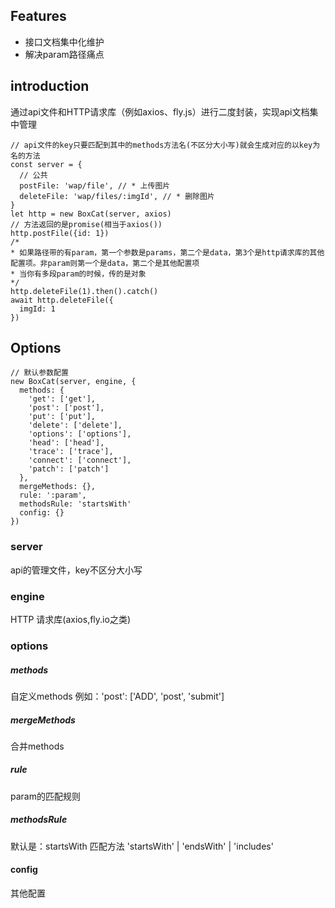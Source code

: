 ## Features
* 接口文档集中化维护
* 解决param路径痛点
## introduction
通过api文件和HTTP请求库（例如axios、fly.js）进行二度封装，实现api文档集中管理
```
// api文件的key只要匹配到其中的methods方法名(不区分大小写)就会生成对应的以key为名的方法
const server = {
  // 公共
  postFile: 'wap/file', // * 上传图片
  deleteFile: 'wap/files/:imgId', // * 删除图片
}
let http = new BoxCat(server, axios)
// 方法返回的是promise(相当于axios())
http.postFile({id: 1})
/*
* 如果路径带的有param，第一个参数是params，第二个是data，第3个是http请求库的其他配置项。非param则第一个是data，第二个是其他配置项
* 当你有多段param的时候，传的是对象
*/ 
http.deleteFile(1).then().catch()
await http.deleteFile({
  imgId: 1
})
```
## Options
```
// 默认参数配置
new BoxCat(server, engine, {
  methods: {
    'get': ['get'],
    'post': ['post'],
    'put': ['put'],
    'delete': ['delete'],
    'options': ['options'],
    'head': ['head'],
    'trace': ['trace'],
    'connect': ['connect'],
    'patch': ['patch']
  },
  mergeMethods: {},
  rule: ':param',
  methodsRule: 'startsWith'
  config: {}
})
```
### server
api的管理文件，key不区分大小写
### engine
HTTP 请求库(axios,fly.io之类)
### options
##### methods
自定义methods
例如：'post': ['ADD', 'post', 'submit']
##### mergeMethods
合并methods
##### rule
param的匹配规则
##### methodsRule
默认是：startsWith
匹配方法 'startsWith' | 'endsWith' | 'includes'
#### config
其他配置
